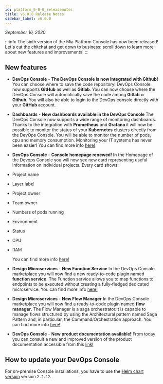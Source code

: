 ```yaml
---
id: platform_6-0-0_releasenotes
title: v6.0.0 Release Notes
sidebar_label: v6.0.0
---
```


_September 16, 2020_

:::info
The sixth version of the Mia Platform Console has now been released!  Let's cut the chitchat and get down to business: scroll down to learn more about new features and improvements!
:::

## New features

* **DevOps Console** - **The DevOps Console is now integrated with Github!**
You can choose where to save the code repository! DevOps Console now supports **GitHub** as well as **Gitlab**. You can now choose where the DevOps Console will automatically save the code among **Gitlab** or **Github**. You will also be able to login to the DevOps console directly with your **GitHub** account.

* **Dashboards** - **New dashboards available in the DevOps Console**
The DevOps Console now supports a wide range of monitoring dashboards. Thanks to the integration with **Prometheus** and **Grafana** it will now be possible to monitor the status of your **Kubernetes** clusters directly from the DevOps Console. You will be able to monitor the number of pods, cpu and memory consumption. Monitoring your IT systems has never been easier! You can find more info [here!](https://docs.mia-platform.eu/docs/business_suite/data-visualization#dashboard-configution)

* **DevOps Console** - **Console homepage renewed!**
In the Homepage of the Devops Console you will now see new card representing useful information on individual projects. Every card shows:
* Project name
* Layer label
* Project owner
* Team owner
* Numbers of pods running
* Environment
* Status
* CPU
* RAM

  You can find more info [here!](https://docs.mia-platform.eu/docs/development_suite/set-up-infrastructure/create-project)

* **Design Microservices** - **New Function Service**
In the DevOps Console marketplace you will now find a new ready-to-code plugin named **function service**. The Function service allows you to map functions to endpoints to be executed without creating a fully-fledged dedicated microservice. You can find more info [here!](https://docs.mia-platform.eu/docs/runtime_suite/function-service/configuration)

* **Design Microservices** - **New Flow Manager**
In the DevOps Console marketplace you will now find a ready-to-code plugin named **flow manager**. The Flow Manager is a saga orchestrator.It is capable to manage flows structured by using the Architectural pattern named Saga Pattern and, in particular, the Command/Orchestration approach. You can find more info [here!](https://docs.mia-platform.eu/docs/runtime_suite/flow-manager/index)

* **DevOps Console** - **New product documentation available!**
From today you can consult a new and improved version of the product documentation accessible from this [link!](https://docs.mia-platform.eu/)

## How to update your DevOps Console

For on-premise Console installations, you have to use the [Helm chart version](https://git.tools.mia-platform.eu/platform/devops/console-helm-chart) version `2.2.12`.
